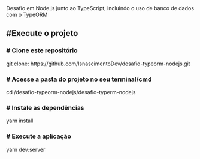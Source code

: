 <!DOCTYPE html>
<html lang="en">

<head>
  Desafio em Node.js junto ao TypeScript, incluindo o uso de banco de dados com o TypeORM
</head>

<body>


  <h2> #Execute o projeto</h2>


  <h3># Clone este repositório</h3>
  <p>git clone: https://github.com/lsnascimentoDev/desafio-typeorm-nodejs.git</p>

  <h3># Acesse a pasta do projeto no seu terminal/cmd</h3>
  <p>cd /desafio-typeorm-nodejs/desafio-typerm-nodejs</p>

  <h3># Instale as dependências</h3>
  <p>yarn install</p>

  <h3># Execute a aplicação</h3>
  <p>yarn dev:server</p>

</body>

</html>

